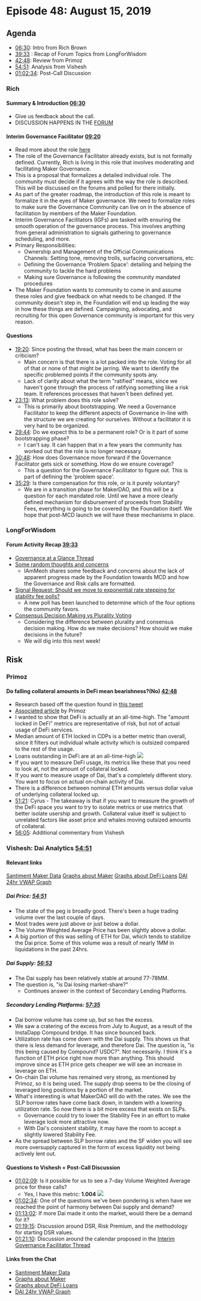 # Episode 48: August 15, 2019

## Agenda

- [06:30](https://youtu.be/TWqwCNjUXnI?t=390): Intro from Rich Brown
- [39:33](https://youtu.be/TWqwCNjUXnI?t=2373) : Recap of Forum Topics from LongForWisdom
- [42:48](https://youtu.be/TWqwCNjUXnI?t=2567): Review from Primoz
- [54:51](https://youtu.be/TWqwCNjUXnI?t=3289): Analysis from Vishesh
- [01:02:34](https://youtu.be/TWqwCNjUXnI?t=3754): Post-Call Discussion

### Rich

#### Summary & Introduction [06:30](https://youtu.be/TWqwCNjUXnI?t=390)

- Give us feedback about the call.
- DISCUSSION HAPPENS IN THE [FORUM](https://forum.makerdao.com/)

#### Interim Governance Facilitator [09:20](https://youtu.be/TWqwCNjUXnI?t=558)

- Read more about the role [here](https://forum.makerdao.com/t/mandate-interim-governance-facilitators/264)
- The role of the Governance Facilitator already exists, but is not formally defined. Currently, Rich is living in this role that involves moderating and facilitating Maker Governance.
- This is a proposal that formalizes a detailed individual role. The community must decide if it agrees with the way the role is described. This will be discussed on the forums and polled for there initially.
- As part of the greater roadmap, the introduction of this role is meant to formalize it in the eyes of Maker governance. We need to formalize roles to make sure the Governance Community can live on in the absence of facilitation by members of the Maker Foundation.
- Interim Governance Facilitators (IGFs) are tasked with ensuring the smooth operation of the governance process. This involves anything from general administration to signals gathering to governance scheduling, and more.
- Primary Responsibilities:
    - Ownership and Management of the Official Communications Channels: Setting tone, removing trolls, surfacing conversations, etc.
    - Defining the Governance ‘Problem Space’: detailing and helping the community to tackle the hard problems
    - Making sure Governance is following the community mandated procedures
- The Maker Foundation wants to community to come in and assume these roles and give feedback on what needs to be changed. If the community doesn't step in, the Foundation will end up leading the way in how these things are defined. Campaigning, advocating, and recruiting for this open Governance community is important for this very reason.

#### Questions

- [19:20](https://youtu.be/TWqwCNjUXnI?t=1160): Since posting the thread, what has been the main concern or criticism?
    - Main concern is that there is a lot packed into the role. Voting for all of that or none of that might be jarring. We want to identify the specific problemed points if the community spots any.
    - Lack of clarity about what the term "ratified" means, since we haven't gone through the process of ratifying something like a risk team. It references processes that haven't been defined yet.
- [23:13](https://youtu.be/TWqwCNjUXnI?t=1394): What problem does this role solve?
    - This is primarily about bootstrapping. We need a Governance Facilitator to keep the different aspects of Governance in-line with the structure we are creating for ourselves. Without a facilitator it is very hard to be organized.
- [29:44](https://youtu.be/TWqwCNjUXnI?t=1788): Do we expect this to be a permanent role? Or is it part of some bootstrapping phase?
    - I can't say. It can happen that in a few years the community has worked out that the role is no longer necessary.
- [30:48](https://youtu.be/TWqwCNjUXnI?t=1849): How does Governance move forward if the Governance Facilitator gets sick or something. How do we ensure coverage?
    - This a question for the Governance Facilitator to figure out. This is part of defining the 'problem space'.
- [35:29](https://youtu.be/TWqwCNjUXnI?t=2129): Is there compensation for this role, or is it purely voluntary?
    - We are in a transition phase for MakerDAO, and this will be a question for each mandated role. Until we have a more clearly defined mechanism for disbursement of proceeds from Stability Fees, everything is going to be covered by the Foundation itself. We hope that post-MCD launch we will have these mechanisms in place.

### LongForWisdom

#### Forum Activity Recap [39:33](https://youtu.be/TWqwCNjUXnI?t=2373)

- [Governance at a Glance Thread](https://forum.makerdao.com/t/governance-at-a-glance/84)
- [Some random thoughts and concerns](https://forum.makerdao.com/t/some-random-thoughts-and-concerns/247/)
    - IAmMeoh shares some feedback and concerns about the lack of apparent progress made by the Foundation towards MCD and how the Governance and Risk calls are formatted.
- [Signal Request: Should we move to exponential rate stepping for stability fee polls?](https://forum.makerdao.com/t/signal-request-should-we-move-to-exponential-rate-stepping-for-stability-fee-polls/40)
    - A new poll has been launched to determine which of the four options the community favors.
- [Consensus Decision Making vs Plurality Voting](https://forum.makerdao.com/t/consensus-decision-making-vs-plurality-voting/261)
    - Considering the difference between plurality and consensus decision making. How do we make decisions? How should we make decisions in the future?
    - We will dig into this next week!

## Risk

### Primoz

#### Do falling collateral amounts in DeFi mean bearishness?(No) [42:48](https://youtu.be/TWqwCNjUXnI?t=2567)

- Research based off the question found in [this tweet](https://twitter.com/PrimozKordez/status/1159913593154002946)
- [Associated article](https://app.santiment.net/insights/read/collateral-locked-in-defi-is-falling---is-it-a-sign-of-weakness%3F%0A-607) by Primoz
- I wanted to show that DeFi is actually at an all-time-high. The "amount locked in DeFi" metrics are representative of risk, but not of actual usage of DeFi services.
- Median amount of ETH locked in CDPs is a better metric than overall, since it filters out individual whale activity which is outsized compared to the rest of the usage.
- Loans outstanding in DeFi are at an all-time-high
![](https://i.imgur.com/lDH6FY3.png)
- If you want to measure DeFi usage, its metrics like these that you need to look at, not the amount of collateral locked.
- If you want to measure usage of Dai, that's a completely different story. You want to focus on actual on-chain activity of Dai.
- There is a difference between nominal ETH amounts versus dollar value of underlying collateral locked up.
- [51:21](https://youtu.be/TWqwCNjUXnI?t=3081): Cyrus - The takeaway is that if you want to measure the growth of the DeFi space you want to try to isolate metrics or use metrics that better isolate usership and growth. Collateral value itself is subject to unrelated factors like asset price and whales moving outsized amounts of collateral.
- [56:05](https://youtu.be/TWqwCNjUXnI?t=3370): Additional commentary from Vishesh

### Vishesh: Dai Analytics [54:51](https://youtu.be/TWqwCNjUXnI?t=3289)

#### Relevant links

[Santiment Maker Data](https://graphs.santiment.net/makerdao)
[Graphs about Maker](http://makerdao.descipher.io/)
[Graphs about DeFi Loans](http://loans.descipher.io/)
[DAI 24hr VWAP Graph](http://dai.descipher.io/)

##### Dai Price: [54:51](https://youtu.be/TWqwCNjUXnI?t=3289)

- The state of the peg is broadly good. There's been a huge trading volume over the last couple of days.
- Most trades were just above or just below a dollar.
- The Volume Weighted Average Price has been slightly above a dollar.
- A big portion of this was selling of ETH for Dai, which tends to stabilize the Dai price. Some of this volume was a result of nearly 1MM in liquidations in the past 24hrs.

##### Dai Supply: [56:53](https://youtu.be/TWqwCNjUXnI?t=3413)

- The Dai supply has been relatively stable at around 77-78MM.
- The question is, "is Dai losing market-share?"
    - Continues answer in the context of Secondary Lending Platforms.

##### Secondary Lending Platforms: [57:35](https://youtu.be/TWqwCNjUXnI?t=3458)

- Dai borrow volume has come up, but so has the excess.
- We saw a cratering of the excess from July to August, as a result of the InstaDapp Compound bridge. It has since bounced back.
- Utilization rate has come down with the Dai supply. This shows us that there is less demand for leverage, and therefore Dai. The question is, "is this being caused by Compound? USDC?". Not necessarily. I think it's a function of ETH price right now more than anything. This should improve since as ETH price gets cheaper we will see an increase in leverage on ETH.
- On-chain Dai volume has remained very strong, as mentioned by Primoz, so it is being used. The supply drop seems to be the closing of leveraged long positions by a portion of the market.
- What's interesting is what MakerDAO will do with the rates. We see the SLP borrow rates have come back down, in tandem with a lowering utilization rate. So now there is a bit more excess that exists on SLPs.
    - Governance could try to lower the Stability Fee in an effort to make leverage look more attractive now.
    - With Dai's consistent stability, it may have the room to accept a slightly lowered Stability Fee.
- As the spread between SLP borrow rates and the SF widen you will see more oversupply captured in the form of excess liquidity not being actively lent out.

#### Questions to Vishesh + Post-Call Discussion

- [01:02:09](https://youtu.be/TWqwCNjUXnI?t=3729): Is it possible for us to see a 7-day Volume Weighted Average price for these calls?
    - Yes, I have this metric: **1.004**
![](https://i.imgur.com/0LPZSIp.png)
- [01:02:34](https://youtu.be/TWqwCNjUXnI?t=3754): One of the questions we've been pondering is when have we reached the point of harmony between Dai supply and demand?
- [01:13:02](https://youtu.be/TWqwCNjUXnI?t=4382): If more Dai made it onto the market, would there be a demand for it?
- [01:19:15](https://youtu.be/TWqwCNjUXnI?t=4755): Discussion around DSR, Risk Premium, and the methodology for starting DSR values.
- [01:21:10](https://youtu.be/TWqwCNjUXnI?t=4874): Discussion around the calendar proposed in the [Interim Governance Facilitator Thread](https://forum.makerdao.com/t/mandate-interim-governance-facilitators/264)

#### Links from the Chat

- [Santiment Maker Data](https://graphs.santiment.net/makerdao)
- [Graphs about Maker](http://makerdao.descipher.io/)
- [Graphs about DeFi Loans](http://loans.descipher.io/)
- [DAI 24hr VWAP Graph](http://dai.descipher.io/)
